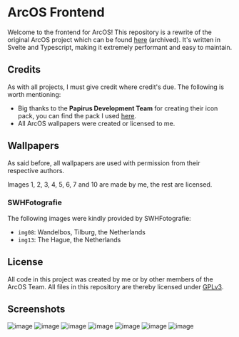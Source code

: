 # ArcOS Frontend
Welcome to the frontend for ArcOS! This repository is a rewrite of the original ArcOS project which can be found [here](https://github.com/IzK-ArcOS/ArcOS-Environment) (archived). It's written in Svelte and Typescript, making it extremely performant and easy to maintain. 

## Credits

As with all projects, I must give credit where credit's due. The following is worth mentioning:

- Big thanks to the **Papirus Development Team** for creating their icon pack, you can find the pack I used [here](https://github.com/PapirusDevelopmentTeam/papirus-icon-theme).
- All ArcOS wallpapers were created or licensed to me.

## Wallpapers

As said before, all wallpapers are used with permission from their respective authors.

Images 1, 2, 3, 4, 5, 6, 7 and 10 are made by me, the rest are licensed.

### SWHFotografie

The following images were kindly provided by SWHFotografie:

- `img08`: Wandelbos, Tilburg, the Netherlands
- `img13`: The Hague, the Netherlands

## License

All code in this project was created by me or by other members of the ArcOS Team. All files in this repository are thereby licensed under [GPLv3](./LICENSE).

## Screenshots

![image](https://user-images.githubusercontent.com/76709090/223267524-aca68c8f-dcd2-4e27-99b7-8d6442ba2fc3.png)
![image](https://user-images.githubusercontent.com/76709090/223268177-4ef2be20-8f40-4401-9fd5-841f1236c827.png)
![image](https://user-images.githubusercontent.com/76709090/223268411-da2675e1-03ec-4e34-b3cc-e14e02a29402.png)
![image](https://user-images.githubusercontent.com/76709090/223268591-4b1ec5f8-9277-4f36-82d9-0051adbf7931.png)
![image](https://user-images.githubusercontent.com/76709090/223270165-513f63ad-0eec-4c66-a3dc-e353d057dddd.png)
![image](https://user-images.githubusercontent.com/76709090/223270414-c3f137a6-7feb-43e0-a556-9051098c01b9.png)
![image](https://user-images.githubusercontent.com/76709090/223271853-cb539319-fb3b-479b-a4aa-c62ecd3d737e.png)
